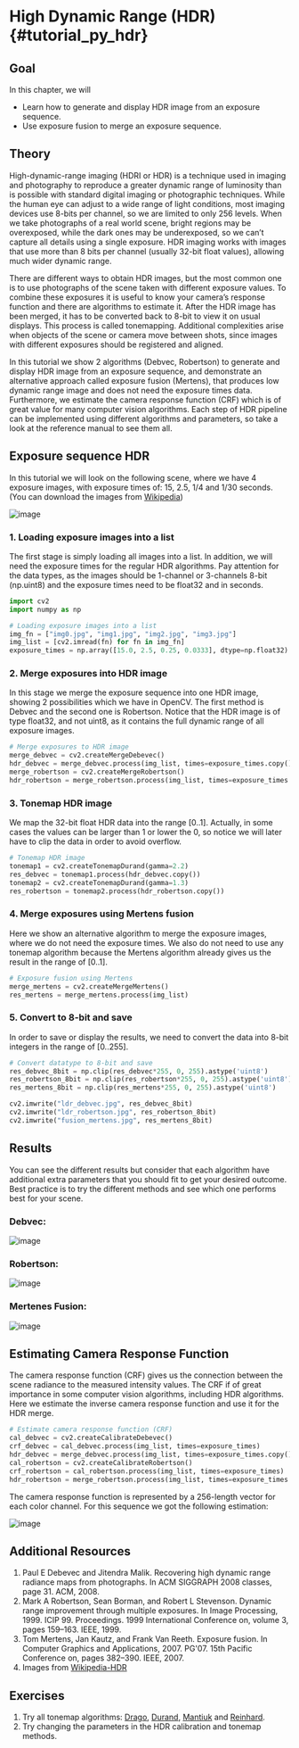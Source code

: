 High Dynamic Range (HDR) {#tutorial_py_hdr}
========================

Goal
----

In this chapter, we will

- Learn how to generate and display HDR image from an exposure sequence.
- Use exposure fusion to merge an exposure sequence.

Theory
------

High-dynamic-range imaging (HDRI or HDR) is a technique used in imaging and photography to reproduce a greater dynamic range of luminosity than is possible with standard digital imaging or photographic techniques. While the human eye can adjust to a wide range of light conditions, most imaging devices use 8-bits per channel, so we are limited to only 256 levels. When we take photographs of a real world scene, bright regions may be overexposed, while the dark ones may be underexposed, so we can’t capture all details using a single exposure. HDR imaging works with images that use more than 8 bits per channel (usually 32-bit float values), allowing much wider dynamic range.

There are different ways to obtain HDR images, but the most common one is to use photographs of the scene taken with different exposure values. To combine these exposures it is useful to know your camera’s response function and there are algorithms to estimate it. After the HDR image has been merged, it has to be converted back to 8-bit to view it on usual displays. This process is called tonemapping. Additional complexities arise when objects of the scene or camera move between shots, since images with different exposures should be registered and aligned.

In this tutorial we show 2 algorithms (Debvec, Robertson) to generate and display HDR image from an exposure sequence, and demonstrate an alternative approach called exposure fusion (Mertens), that produces low dynamic range image and does not need the exposure times data.
Furthermore, we estimate the camera response function (CRF) which is of great value for many computer vision algorithms.
Each step of HDR pipeline can be implemented using different algorithms and parameters, so take a look at the reference manual to see them all.


Exposure sequence HDR
---------------------

In this tutorial we will look on the following scene, where we have 4 exposure images, with exposure times of: 15, 2.5, 1/4 and 1/30 seconds. (You can download the images from [Wikipedia](https://en.wikipedia.org/wiki/High-dynamic-range_imaging))

![image](images/exposures.jpg)

### 1. Loading exposure images into a list

The first stage is simply loading all images into a list. In addition, we will need the exposure times for the regular HDR algorithms. Pay attention for the data types, as the images should be 1-channel or 3-channels 8-bit (np.uint8) and the exposure times need to be float32 and in seconds.

```python
import cv2
import numpy as np

# Loading exposure images into a list
img_fn = ["img0.jpg", "img1.jpg", "img2.jpg", "img3.jpg"]
img_list = [cv2.imread(fn) for fn in img_fn]
exposure_times = np.array([15.0, 2.5, 0.25, 0.0333], dtype=np.float32)
```

### 2. Merge exposures into HDR image

In this stage we merge the exposure sequence into one HDR image, showing 2 possibilities which we have in OpenCV. The first method is Debvec and the second one is Robertson. Notice that the HDR image is of type float32, and not uint8, as it contains the full dynamic range of all exposure images.

```python
# Merge exposures to HDR image
merge_debvec = cv2.createMergeDebevec()
hdr_debvec = merge_debvec.process(img_list, times=exposure_times.copy())
merge_robertson = cv2.createMergeRobertson()
hdr_robertson = merge_robertson.process(img_list, times=exposure_times.copy())
```

### 3. Tonemap HDR image

We map the 32-bit float HDR data into the range [0..1].
Actually, in some cases the values can be larger than 1 or lower the 0, so notice we will later have to clip the data in order to avoid overflow.

```python
# Tonemap HDR image
tonemap1 = cv2.createTonemapDurand(gamma=2.2)
res_debvec = tonemap1.process(hdr_debvec.copy())
tonemap2 = cv2.createTonemapDurand(gamma=1.3)
res_robertson = tonemap2.process(hdr_robertson.copy())
```

### 4. Merge exposures using Mertens fusion

Here we show an alternative algorithm to merge the exposure images, where we do not need the exposure times. We also do not need to use any tonemap algorithm because the Mertens algorithm already gives us the result in the range of [0..1].

```python
# Exposure fusion using Mertens
merge_mertens = cv2.createMergeMertens()
res_mertens = merge_mertens.process(img_list)
```

### 5. Convert to 8-bit and save

In order to save or display the results, we need to convert the data into 8-bit
integers in the range of [0..255].

```python
# Convert datatype to 8-bit and save
res_debvec_8bit = np.clip(res_debvec*255, 0, 255).astype('uint8')
res_robertson_8bit = np.clip(res_robertson*255, 0, 255).astype('uint8')
res_mertens_8bit = np.clip(res_mertens*255, 0, 255).astype('uint8')

cv2.imwrite("ldr_debvec.jpg", res_debvec_8bit)
cv2.imwrite("ldr_robertson.jpg", res_robertson_8bit)
cv2.imwrite("fusion_mertens.jpg", res_mertens_8bit)
```

Results
-------

You can see the different results but consider that each algorithm have additional extra parameters that you should fit to get your desired outcome. Best practice is to try the different methods and see which one performs best for your scene.

### Debvec:

![image](images/ldr_debvec.jpg)

### Robertson:

![image](images/ldr_robertson.jpg)

### Mertenes Fusion:

![image](images/fusion_mertens.jpg)


Estimating Camera Response Function
-----------------------------------

The camera response function (CRF) gives us the connection between the scene radiance to the measured intensity values. The CRF if of great importance in some computer vision algorithms, including HDR algorithms. Here we estimate the inverse camera response function and use it for the HDR merge.

```python
# Estimate camera response function (CRF)
cal_debvec = cv2.createCalibrateDebevec()
crf_debvec = cal_debvec.process(img_list, times=exposure_times)
hdr_debvec = merge_debvec.process(img_list, times=exposure_times.copy(), response=crf_debvec.copy())
cal_robertson = cv2.createCalibrateRobertson()
crf_robertson = cal_robertson.process(img_list, times=exposure_times)
hdr_robertson = merge_robertson.process(img_list, times=exposure_times.copy(), response=crf_robertson.copy())
```

The camera response function is represented by a 256-length vector for each color channel. For this sequence we got the following estimation:

![image](images/crf.jpg)

Additional Resources
--------------------

1. Paul E Debevec and Jitendra Malik. Recovering high dynamic range radiance maps from photographs. In ACM SIGGRAPH 2008 classes, page 31. ACM, 2008.
2. Mark A Robertson, Sean Borman, and Robert L Stevenson. Dynamic range improvement through multiple exposures. In Image Processing, 1999. ICIP 99. Proceedings. 1999 International Conference on, volume 3, pages 159–163. IEEE, 1999.
3. Tom Mertens, Jan Kautz, and Frank Van Reeth. Exposure fusion. In Computer Graphics and Applications, 2007. PG'07. 15th Pacific Conference on, pages 382–390. IEEE, 2007.
4. Images from [Wikipedia-HDR](https://en.wikipedia.org/wiki/High-dynamic-range_imaging)

Exercises
---------
1. Try all tonemap algorithms: [Drago](http://docs.opencv.org/master/da/d53/classcv_1_1TonemapDrago.html), [Durand](http://docs.opencv.org/master/da/d3d/classcv_1_1TonemapDurand.html), [Mantiuk](http://docs.opencv.org/master/de/d76/classcv_1_1TonemapMantiuk.html) and [Reinhard](http://docs.opencv.org/master/d0/dec/classcv_1_1TonemapReinhard.html).
2. Try changing the parameters in the HDR calibration and tonemap methods.